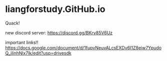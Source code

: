 # liangforstudy.GitHub.io
Quack!

new discord server: https://discord.gg/BKrv85V6Uz

important links!!
https://docs.google.com/document/d/1fupvNeuvALcsEXDv6I1Z8eiw7YpudoQ_ilinhNlx7lk/edit?usp=drivesdk
